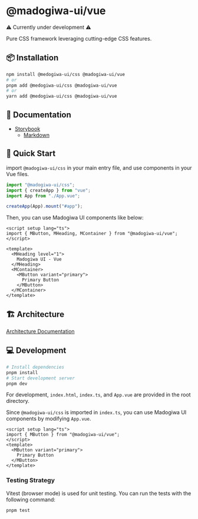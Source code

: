 # @madogiwa-ui/vue

⚠️ Currently under development ⚠️

Pure CSS framework leveraging cutting-edge CSS features.

## 📦 Installation

```bash
npm install @medogiwa-ui/css @madogiwa-ui/vue
# or
pnpm add @medogiwa-ui/css @madogiwa-ui/vue
# or
yarn add @medogiwa-ui/css @madogiwa-ui/vue
```

## 📕 Documentation

* [Storybook](https://madogiwa0124.github.io/madogiwa-ui/storybook/css/)
  - [Markdown](https://github.com/madogiwa0124/madogiwa-ui/blob/main/packages/css/dist/madogiwa-ui-components-docs.md)

## 🚀 Quick Start

import `@madogiwa-ui/css` in your main entry file, and use components in your Vue files.

```javascript
import "@madogiwa-ui/css";
import { createApp } from "vue";
import App from "./App.vue";

createApp(App).mount("#app");
```

Then, you can use Madogiwa UI components like below:

```vue
<script setup lang="ts">
import { MButton, MHeading, MContainer } from "@madogiwa-ui/vue";
</script>

<template>
  <MHeading level="1">
    Madogiwa UI - Vue
  </MHeading>
  <MContainer>
    <MButton variant="primary">
      Primary Button
    </MButton>
  </MContainer>
</template>
```

## 🏗️ Architecture

[Architecture Documentation](../../.github/prompts/vue.prompt.md)

## 💻 Development

```bash
# Install dependencies
pnpm install
# Start development server
pnpm dev
```

For development, `index.html`, `index.ts`, and `App.vue` are provided in the root directory.

Since `@madogiwa-ui/css` is imported in `index.ts`, you can use Madogiwa UI components by modifying `App.vue`.

```vue
<script setup lang="ts">
import { MButton } from "@madogiwa-ui/vue";
</script>
<template>
  <MButton variant="primary">
    Primary Button
  </MButton>
</template>
```

### Testing Strategy

Vitest (browser mode) is used for unit testing. You can run the tests with the following command:

```sh
pnpm test
```
